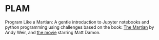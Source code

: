 # PLAM
Program Like a Martian: A gentle introduction to Jupyter notebooks and python programming using challenges based on the book: [The Martian](https://www.amazon.com/Martian-Andy-Weir/dp/0553418025) by Andy Weir, and [the movie](https://www.imdb.com/title/tt3659388/) starring Matt Damon.
